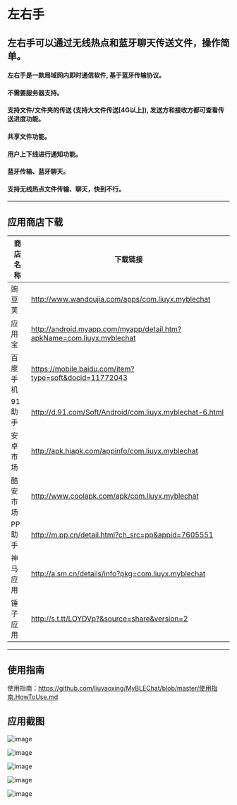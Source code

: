 # 左右手
## 左右手可以通过无线热点和蓝牙聊天传送文件，操作简单。
#### 左右手是一款局域网内即时通信软件, 基于蓝牙传输协议。
#### 不需要服务器支持。
#### 支持文件/文件夹的传送 (支持大文件传送[4G以上]), 发送方和接收方都可查看传送进度功能。
#### 共享文件功能。
#### 用户上下线进行通知功能。
#### 蓝牙传输、蓝牙聊天。
#### 支持无线热点文件传输、聊天，快到不行。

---

## 应用商店下载

商店名称 | 下载链接
---|---
豌豆荚  | http://www.wandoujia.com/apps/com.liuyx.myblechat
应用宝  | http://android.myapp.com/myapp/detail.htm?apkName=com.liuyx.myblechat
百度手机| https://mobile.baidu.com/item?type=soft&docid=11772043
91助手  | http://d.91.com/Soft/Android/com.liuyx.myblechat-6.html
安卓市场| http://apk.hiapk.com/appinfo/com.liuyx.myblechat
酷安市场| http://www.coolapk.com/apk/com.liuyx.myblechat
PP助手|http://m.pp.cn/detail.html?ch_src=pp&appid=7605551
神马应用|http://a.sm.cn/details/info?pkg=com.liuyx.myblechat
锤子应用|http://s.t.tt/LOYDVp?&source=share&version=2

---
## 使用指南

使用指南：https://github.com/liuyaoxing/MyBLEChat/blob/master/使用指南.HowToUse.md

## 应用截图
![image](https://github.com/liuyaoxing/MyBLEChat/raw/master/images/readme/Screenshot_2017-message.png)

![image](https://github.com/liuyaoxing/MyBLEChat/raw/master/images/readme/Screenshot_2017-bluetoothlist.png)

![image](https://github.com/liuyaoxing/MyBLEChat/raw/master/images/readme/Screenshot_2017-bt-sender.png)

![image](https://github.com/liuyaoxing/MyBLEChat/raw/master/images/readme/Screenshot_2017-wifilist.png)

![image](https://github.com/liuyaoxing/MyBLEChat/raw/master/images/readme/Screenshot_2017-wifi-sender.png)
